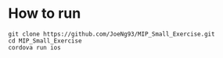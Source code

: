 # How to run

```
git clone https://github.com/JoeNg93/MIP_Small_Exercise.git
cd MIP_Small_Exercise
cordova run ios
```
